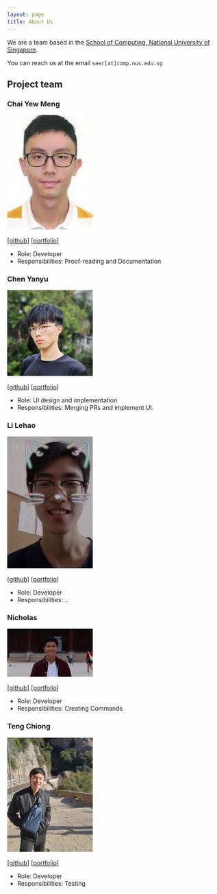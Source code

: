 ```yaml
---
layout: page
title: About Us
---
```


We are a team based in the [School of Computing, National University of Singapore](http://www.comp.nus.edu.sg).

You can reach us at the email `seer[at]comp.nus.edu.sg`

## Project team

### Chai Yew Meng

<img src="images/necrowolf28.png" width="200px">

[[github](https://github.com/NecroWolf28)]
[[portfolio](team/johndoe.md)]

* Role: Developer
* Responsibilities: Proof-reading and Documentation

### Chen Yanyu

<img src="images/yalechen299.png" width="200px">

[[github](http://github.com/jYaleChen299)]
[[portfolio](team/yalechen299.md)]

* Role: UI design and implementation
* Responsibilities: Merging PRs and implement UI.

### Li Lehao

<img src="images/li-lehao.png" width="200px">

[[github](https://github.com/Li-Lehao)] [[portfolio](team/johndoe.md)]

* Role: Developer
* Responsibilities: ..

### Nicholas

<img src="images/nwhloo99.png" width="200px">

[[github](http://github.com/nwhloo)]
[[portfolio](team/johndoe.md)]

* Role: Developer
* Responsibilities: Creating Commands

### Teng Chiong

<img src="images/tchiong.png" width="200px">

[[github](http://github.com/tchiong)]
[[portfolio](team/tchiong.md)]

* Role: Developer
* Responsibilities: Testing
